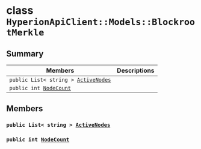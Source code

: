 # class `HyperionApiClient::Models::BlockrootMerkle` 

## Summary

 Members                        | Descriptions                                
--------------------------------|---------------------------------------------
`public List< string > `[`ActiveNodes`](#class_hyperion_api_client_1_1_models_1_1_blockroot_merkle_1af78f82b5cf4cb507ae44aa6a57785b5d) | 
`public int `[`NodeCount`](#class_hyperion_api_client_1_1_models_1_1_blockroot_merkle_1a281999ed1d90802adeb5d65c7a8c7a33) | 

## Members

### `public List< string > `[`ActiveNodes`](#class_hyperion_api_client_1_1_models_1_1_blockroot_merkle_1af78f82b5cf4cb507ae44aa6a57785b5d) 

### `public int `[`NodeCount`](#class_hyperion_api_client_1_1_models_1_1_blockroot_merkle_1a281999ed1d90802adeb5d65c7a8c7a33) 

